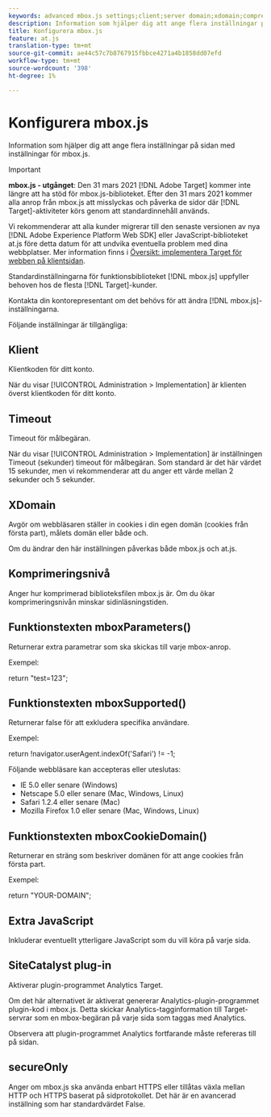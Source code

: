 ```yaml
---
keywords: advanced mbox.js settings;client;server domain;xdomain;compression level;client session id support;secureOnly;client pc id support;pass page;referring url;traffic level;traffic duration;mboxParameters() function body;mboxSupported() function body;mboxCookieDomain() function body;Extra JavaScript;SiteCatalyst plug-in;Get mbox.js as self-extracting JavaScript;flicker;body hiding;hide body
description: Information som hjälper dig att ange flera inställningar på sidan med inställningar för mbox.js.
title: Konfigurera mbox.js
feature: at.js
translation-type: tm+mt
source-git-commit: ae44c57c7b8767915fbbce4271a4b1858dd07efd
workflow-type: tm+mt
source-wordcount: '398'
ht-degree: 1%

---
```



# Konfigurera mbox.js

Information som hjälper dig att ange flera inställningar på sidan med inställningar för mbox.js.

>[!IMPORTANT]
>
>**mbox.js - utgånget**: Den 31 mars 2021  [!DNL Adobe Target] kommer inte längre att ha stöd för mbox.js-biblioteket. Efter den 31 mars 2021 kommer alla anrop från mbox.js att misslyckas och påverka de sidor där [!DNL Target]-aktiviteter körs genom att standardinnehåll används.
>
>Vi rekommenderar att alla kunder migrerar till den senaste versionen av nya [!DNL Adobe Experience Platform Web SDK] eller JavaScript-biblioteket at.js före detta datum för att undvika eventuella problem med dina webbplatser. Mer information finns i [Översikt: implementera Target för webben på klientsidan](/help/c-implementing-target/c-implementing-target-for-client-side-web/implement-target-for-client-side-web.md).

Standardinställningarna för funktionsbiblioteket [!DNL mbox.js] uppfyller behoven hos de flesta [!DNL Target]-kunder.

Kontakta din kontorepresentant om det behövs för att ändra [!DNL mbox.js]-inställningarna.

Följande inställningar är tillgängliga:

## Klient

Klientkoden för ditt konto.

När du visar [!UICONTROL Administration > Implementation] är klienten överst klientkoden för ditt konto.

## Timeout

Timeout för målbegäran.

När du visar [!UICONTROL Administration > Implementation] är inställningen Timeout (sekunder) timeout för målbegäran. Som standard är det här värdet 15 sekunder, men vi rekommenderar att du anger ett värde mellan 2 sekunder och 5 sekunder.

## XDomain

Avgör om webbläsaren ställer in cookies i din egen domän (cookies från första part), målets domän eller både och.

Om du ändrar den här inställningen påverkas både mbox.js och at.js.

## Komprimeringsnivå

Anger hur komprimerad biblioteksfilen mbox.js är. Om du ökar komprimeringsnivån minskar sidinläsningstiden.

## Funktionstexten mboxParameters()

Returnerar extra parametrar som ska skickas till varje mbox-anrop.

Exempel:

return &quot;test=123&quot;;

## Funktionstexten mboxSupported()

Returnerar false för att exkludera specifika användare.

Exempel:

return !navigator.userAgent.indexOf(&#39;Safari&#39;) != -1;

Följande webbläsare kan accepteras eller uteslutas:

* IE 5.0 eller senare (Windows)
* Netscape 5.0 eller senare (Mac, Windows, Linux)
* Safari 1.2.4 eller senare (Mac)
* Mozilla Firefox 1.0 eller senare (Mac, Windows, Linux)

## Funktionstexten mboxCookieDomain()

Returnerar en sträng som beskriver domänen för att ange cookies från första part.

Exempel:

return &quot;YOUR-DOMAIN&quot;;

## Extra JavaScript

Inkluderar eventuellt ytterligare JavaScript som du vill köra på varje sida.

## SiteCatalyst plug-in

Aktiverar plugin-programmet Analytics Target.

Om det här alternativet är aktiverat genererar Analytics-plugin-programmet plugin-kod i mbox.js. Detta skickar Analytics-tagginformation till Target-servrar som en mbox-begäran på varje sida som taggas med Analytics.

Observera att plugin-programmet Analytics fortfarande måste refereras till på sidan.

## secureOnly

Anger om mbox.js ska använda enbart HTTPS eller tillåtas växla mellan HTTP och HTTPS baserat på sidprotokollet. Det här är en avancerad inställning som har standardvärdet False.